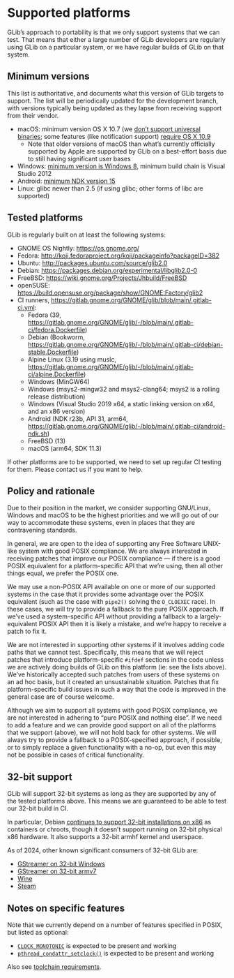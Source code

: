 Supported platforms
===

GLib’s approach to portability is that we only support systems that we can test.
That means that either a large number of GLib developers are regularly using
GLib on a particular system, or we have regular builds of GLib on that system.

Minimum versions
---

This list is authoritative, and documents what this version of GLib targets to
support. The list will be periodically updated for the development branch,
with versions typically being updated as they lapse from receiving support from
their vendor.

 * macOS: minimum version OS X 10.7 (we
   [don’t support universal binaries](https://bugzilla.gnome.org/show_bug.cgi?id=780238);
   some features (like notification support)
   [require OS X 10.9](https://bugzilla.gnome.org/show_bug.cgi?id=747146)
   * Note that older versions of macOS than what’s currently officially
     supported by Apple are supported by GLib on a best-effort basis due to
     still having significant user bases
 * Windows:
   [minimum version is Windows 8](https://gitlab.gnome.org/GNOME/glib/-/merge_requests/1970),
   minimum build chain is Visual Studio 2012
 * Android: [minimum NDK version 15](https://gitlab.gnome.org/GNOME/glib/issues/1113)
 * Linux: glibc newer than 2.5 (if using glibc; other forms of libc are supported)

Tested platforms
---

GLib is regularly built on at least the following systems:

 * GNOME OS Nightly: https://os.gnome.org/
 * Fedora: http://koji.fedoraproject.org/koji/packageinfo?packageID=382
 * Ubuntu: http://packages.ubuntu.com/source/glib2.0
 * Debian: https://packages.debian.org/experimental/libglib2.0-0
 * FreeBSD: https://wiki.gnome.org/Projects/Jhbuild/FreeBSD
 * openSUSE: https://build.opensuse.org/package/show/GNOME:Factory/glib2
 * CI runners, https://gitlab.gnome.org/GNOME/glib/blob/main/.gitlab-ci.yml:
   - Fedora (39, https://gitlab.gnome.org/GNOME/glib/-/blob/main/.gitlab-ci/fedora.Dockerfile)
   - Debian (Bookworm, https://gitlab.gnome.org/GNOME/glib/-/blob/main/.gitlab-ci/debian-stable.Dockerfile)
   - Alpine Linux (3.19 using muslc, https://gitlab.gnome.org/GNOME/glib/-/blob/main/.gitlab-ci/alpine.Dockerfile)
   - Windows (MinGW64)
   - Windows (msys2-mingw32 and msys2-clang64; msys2 is a rolling release distribution)
   - Windows (Visual Studio 2019 x64, a static linking version on x64, and an x86 version)
   - Android (NDK r23b, API 31, arm64, https://gitlab.gnome.org/GNOME/glib/-/blob/main/.gitlab-ci/android-ndk.sh)
   - FreeBSD (13)
   - macOS (arm64, SDK 11.3)

If other platforms are to be supported, we need to set up regular CI testing for
them. Please contact us if you want to help.

Policy and rationale
---

Due to their position in the market, we consider supporting GNU/Linux, Windows
and macOS to be the highest priorities and we will go out of our way to
accommodate these systems, even in places that they are contravening standards.

In general, we are open to the idea of supporting any Free Software UNIX-like
system with good POSIX compliance.  We are always interested in receiving
patches that improve our POSIX compliance — if there is a good POSIX equivalent
for a platform-specific API that we’re using, then all other things equal, we
prefer the POSIX one.

We may use a non-POSIX API available on one or more of our supported systems in
the case that it provides some advantage over the POSIX equivalent (such as the
case with `pipe2()` solving the `O_CLOEXEC` race).  In these cases, we will try
to provide a fallback to the pure POSIX approach.  If we’ve used a
system-specific API without providing a fallback to a largely-equivalent POSIX
API then it is likely a mistake, and we’re happy to receive a patch to fix it.

We are not interested in supporting other systems if it involves adding code
paths that we cannot test.  Specifically, this means that we will reject patches
that introduce platform-specific `#ifdef` sections in the code unless we are
actively doing builds of GLib on this platform (ie: see the lists above).  We’ve
historically accepted such patches from users of these systems on an ad hoc
basis, but it created an unsustainable situation.  Patches that fix
platform-specific build issues in such a way that the code is improved in the
general case are of course welcome.

Although we aim to support all systems with good POSIX compliance, we are not
interested in adhering to “pure POSIX and nothing else”.  If we need to add a
feature and we can provide good support on all of the platforms that we support
(above), we will not hold back for other systems.  We will always try to provide
a fallback to a POSIX-specified approach, if possible, or to simply replace a
given functionality with a no-op, but even this may not be possible in cases of
critical functionality.

32-bit support
---

GLib will support 32-bit systems as long as they are supported by any of the
tested platforms above. This means we are guaranteed to be able to test our
32-bit build in CI.

In particular, Debian
[continues to support 32-bit installations on x86](https://lists.debian.org/debian-devel-announce/2023/12/msg00003.html)
as containers or chroots, though it doesn’t support running on 32-bit physical
x86 hardware. It also supports a 32-bit armhf kernel and userspace.

As of 2024, other known significant consumers of 32-bit GLib are:
 * [GStreamer on 32-bit Windows](https://gitlab.gnome.org/GNOME/glib/-/issues/3477#note_2235483)
 * [GStreamer on 32-bit armv7](https://gitlab.gnome.org/GNOME/glib/-/issues/3477#note_2236548)
 * [Wine](https://gitlab.gnome.org/GNOME/glib/-/issues/3477#note_2235484)
 * [Steam](https://gitlab.gnome.org/GNOME/glib/-/issues/3477#note_2238744)

Notes on specific features
---

Note that we currently depend on a number of features specified in POSIX, but
listed as optional:

 * [`CLOCK_MONOTONIC`](http://pubs.opengroup.org/onlinepubs/009695399/functions/clock_gettime.html)
   is expected to be present and working
 * [`pthread_condattr_setclock()`](http://pubs.opengroup.org/onlinepubs/7999959899/functions/pthread_condattr_setclock.html)
   is expected to be present and working

Also see [toolchain requirements](./toolchain-requirements.md).
